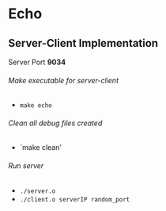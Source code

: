 # Echo

## Server-Client Implementation
Server Port **9034**

###### Make executable for server-client
- `make echo`

###### Clean all debug files created
- `make clean'

###### Run server
- `./server.o`
- `./client.o serverIP random_port`

